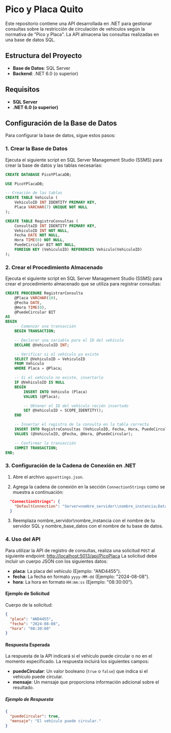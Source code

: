# Pico y Placa Quito

Este repositorio contiene una API desarrollada en .NET para gestionar consultas sobre la restricción de circulación de vehículos según la normativa de "Pico y Placa". La API almacena las consultas realizadas en una base de datos SQL.

## Estructura del Proyecto

- **Base de Datos**: SQL Server
- **Backend**: .NET 6.0 (o superior)

## Requisitos

- **SQL Server**
- **.NET 6.0 (o superior)**

## Configuración de la Base de Datos

Para configurar la base de datos, sigue estos pasos:

### 1. Crear la Base de Datos

Ejecuta el siguiente script en SQL Server Management Studio (SSMS) para crear la base de datos y las tablas necesarias:

```sql
CREATE DATABASE PicoYPlacaDB;

USE PicoYPlacaDB;

-- Creación de las tablas
CREATE TABLE Vehiculo (
    VehiculoID INT IDENTITY PRIMARY KEY,
    Placa VARCHAR(7) UNIQUE NOT NULL
);

CREATE TABLE RegistroConsultas (
    ConsultaID INT IDENTITY PRIMARY KEY,
    VehiculoID INT NOT NULL,
    Fecha DATE NOT NULL,
    Hora TIME(0) NOT NULL,
    PuedeCircular BIT NOT NULL,
    FOREIGN KEY (VehiculoID) REFERENCES Vehiculo(VehiculoID)
);
```

### 2. Crear el Procedimiento Almacenado

Ejecuta el siguiente script en SQL Server Management Studio (SSMS) para crear el procedimiento almacenado que se utiliza para registrar consultas:

```sql
CREATE PROCEDURE RegistrarConsulta
    @Placa VARCHAR(10),
    @Fecha DATE,
    @Hora TIME(0),
    @PuedeCircular BIT
AS
BEGIN
    -- Comenzar una transacción
    BEGIN TRANSACTION;

    -- Declarar una variable para el ID del vehículo
    DECLARE @VehiculoID INT;

    -- Verificar si el vehículo ya existe
    SELECT @VehiculoID = VehiculoID
    FROM Vehiculo
    WHERE Placa = @Placa;

    -- Si el vehículo no existe, insertarlo
    IF @VehiculoID IS NULL
    BEGIN
        INSERT INTO Vehiculo (Placa)
        VALUES (@Placa);

        -- Obtener el ID del vehículo recién insertado
        SET @VehiculoID = SCOPE_IDENTITY();
    END

    -- Insertar el registro de la consulta en la tabla correcta
    INSERT INTO RegistroConsultas (VehiculoID, Fecha, Hora, PuedeCircular)
    VALUES (@VehiculoID, @Fecha, @Hora, @PuedeCircular);

    -- Confirmar la transacción
    COMMIT TRANSACTION;
END;

```
### 3. Configuración de la Cadena de Conexión en .NET

1. Abre el archivo `appsettings.json`.

2. Agrega la cadena de conexión en la sección `ConnectionStrings` como se muestra a continuación:

```json
  "ConnectionStrings": {
    "DefaultConnection": "Server=nombre_servidor\\nombre_instancia;Database=nombre_base_datos;Trusted_Connection=True;TrustServerCertificate=True"
  }
```
3. Reemplaza nombre_servidor\\nombre_instancia con el nombre de tu servidor SQL y nombre_base_datos con el nombre de tu base de datos.

### 4. Uso del API
Para utilizar la API de registro de consultas, realiza una solicitud `POST` al siguiente endpoint:
[http://localhost:5013/api/PicoPlaca](http://localhost:5013/api/PicoPlaca)
La solicitud debe incluir un cuerpo JSON con los siguientes datos:

- **placa**: La placa del vehículo (Ejemplo: "AND4455").
- **fecha**: La fecha en formato `yyyy-MM-dd` (Ejemplo: "2024-08-08").
- **hora**: La hora en formato `HH:mm:ss` (Ejemplo: "08:30:00").

#### Ejemplo de Solicitud

Cuerpo de la solicitud:

```json
{
  "placa": "AND4455",
  "fecha": "2024-08-08",
  "hora": "08:30:00"
}
```
#### Respuesta Esperada

La respuesta de la API indicará si el vehículo puede circular o no en el momento especificado. La respuesta incluirá los siguientes campos:

- **puedeCircular**: Un valor booleano (`true` o `false`) que indica si el vehículo puede circular.
- **mensaje**: Un mensaje que proporciona información adicional sobre el resultado.

##### Ejemplo de Respuesta

```json
{
  "puedeCircular": true,
  "mensaje": "El vehículo puede circular."
}

